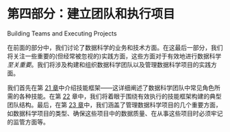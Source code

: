 # 第四部分：建立团队和执行项目

<!-- ch 21~23 -->

Building Teams and Executing Projects

在前面的部分中，我们讨论了数据科学的业务和技术方面。在这最后一部分，我们将关注一些重要的(但经常被忽视的)实践方面，这些方面对于有效地进行数据科学*至关重要*。我们将涉及构建和组织数据科学团队以及管理数据科学项目的实践方面。

我们首先在第 [21 章](21.html)中介绍技能框架——这详细阐述了数据科学团队中常见角色所需的各种技能。在第 [22](22.html) 章中，我们将着眼于围绕有效执行的技能框架构建的典型团队结构。最后，在第 [23 章](23.html)中，我们涵盖了管理数据科学项目的几个重要方面，如数据科学项目的类型、确保这些项目中的数据质量、在从事这些项目时必须牢记的监管方面等。